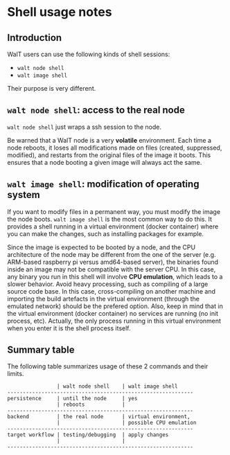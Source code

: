 
# Shell usage notes

## Introduction

WalT users can use the following kinds of shell sessions:
* `walt node shell`
* `walt image shell`


Their purpose is very different.

## `walt node shell`: access to the real node

`walt node shell` just wraps a ssh session to the node.

Be warned that a WalT node is a very **volatile** environment. Each time a node reboots, it loses all modifications made on files (created, suppressed, modified), and restarts from the original files of the image it boots.
This ensures that a node booting a given image will always act the same.

## `walt image shell`: modification of operating system

If you want to modify files in a permanent way, you must modify the image the node boots. `walt image shell` is the most common way to do this. It provides a shell running in a virtual environment (docker container) where you can make the changes, such as installing packages for example.

Since the image is expected to be booted by a node, and the CPU architecture of the node may be different from the one of the server (e.g. ARM-based raspberry pi versus amd64-based server), the binaries found inside an image may not be compatible with the server CPU. In this case, any binary you run in this shell will involve **CPU emulation**, which leads to a slower behavior. Avoid heavy processing, such as compiling of a large source code base. In this case, cross-compiling on another machine and importing the build artefacts in the virtual environment (through the emulated network) should be the prefered option.
Also, keep in mind that in the virtual environment (docker container) no services are running (no init process, etc). Actually, the only process running in this virtual environment when you enter it is the shell process itself.

## Summary table

The following table summarizes usage of these 2 commands and their limits.

```
                | walt node shell    | walt image shell
------------------------------------------------------------
persistence     | until the node     | yes
                | reboots            |
------------------------------------------------------------
backend         | the real node      | virtual environment,
                |                    | possible CPU emulation
------------------------------------------------------------
target workflow | testing/debugging  | apply changes
                |                    |
------------------------------------------------------------
```

